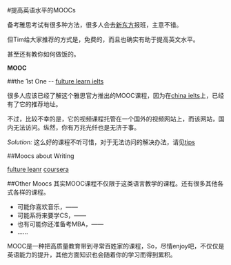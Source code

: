 #提高英语水平的MOOCs

备考雅思考试有很多种方法，很多人会去[新东方](推广链接)报班，主意不错。

但Tim给大家推荐的方式是，免费的，而且也确实有助于提高英文水平。

甚至还有教你如何做饭的。

**MOOC**


##the 1st One -- [fulture learn ielts]()

很多人应该已经了解这个雅思官方推出的MOOC课程，因为在[china ielts]()上，已经有了它的推荐地址。

不过，比较不幸的是，它的视频课程托管在一个国外的视频网站上，而该网站，国内无法访问。纵然，你有万兆光纤也是无济于事。


*Solution:*
这么好的课程不听可惜，对于无法访问的解决办法，请见[tips]()


##Moocs about Writing 

[fulture leanr]()
[coursera]()


##Other Moocs
其实MOOC课程不仅限于这类语言教学的课程。还有很多其他各式各样的课程。
- 可能你喜欢音乐，——
- 可能系将来要学CS，——
- 也有可能你还准备考MBA，——
- ……

MOOC是一种把高质量教育带到寻常百姓家的课程，So，尽情enjoy吧，不仅仅是英语能力的提升，其他方面知识也会随着你的学习而得到累积。
